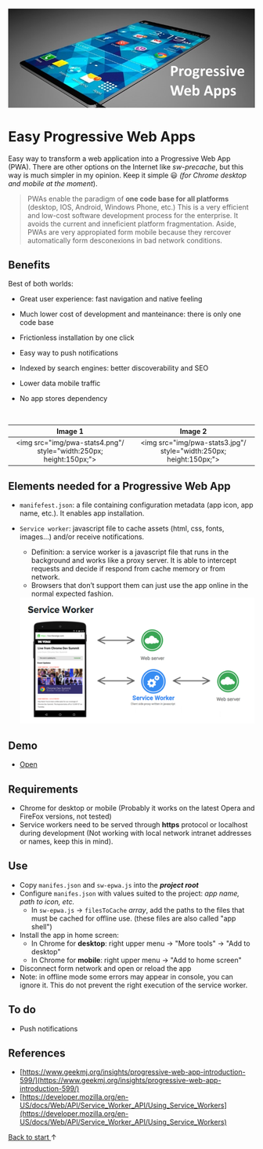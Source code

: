 ![](img/header.jpg)

# Easy Progressive Web Apps

​Easy way to transform a web application into a Progressive Web App (PWA). There are other options on the Internet like *sw-precache*, but this way is much simpler in my opinion. Keep it simple :smiley: *(for Chrome desktop and mobile at the moment*).

> PWAs enable the paradigm of **one code base for all platforms** (desktop, IOS, Android, Windows Phone, etc.) This is a very efficient and low-cost software development process for the enterprise. It avoids the current and inneficient platform fragmentation. Aside, PWAs are very appropiated form mobile because they rercover automatically form desconexions in bad network conditions.



## Benefits

Best of both worlds:

- Great user experience: fast navigation and native feeling

- Much lower cost of development and manteinance: there is only one code base

- Frictionless installation by one click

- Easy way to push notifications

- Indexed by search engines: better discoverability and SEO

- Lower data mobile traffic

- No app stores dependency

  ​


|                 Image 1                  |                 Image 2                  |
| :--------------------------------------: | :--------------------------------------: |
| <img src="img/pwa-stats4.png"/ style="width:250px; height:150px;"> | <img src="img/pwa-stats3.jpg"/ style="width:250px; height:150px;"> |



## Elements needed for a Progressive Web App

- `manifefest.json`: a file containing configuration metadata (app icon, app name, etc.). It enables app installation.
- `Service worker`: javascript file to cache assets (html, css, fonts, images...) and/or receive notifications.
  - Definition: a service worker is a javascript file that runs in the background and works like a proxy server. It is able to intercept requests and decide if respond from cache memory or from network.
  - Browsers that don’t support them can just use the app online in the normal expected fashion.

  <img src="img/sw.png"/>

## Demo

- <a href="https://yagolopez.github.io/progressive-web-app-boilerplate/" target=_blank>Open</a>

## Requirements

- Chrome for desktop or mobile (Probably it works on the latest Opera and FireFox versions, not tested)
- Service workers need to be served through **https** protocol or localhost during development (Not working with local network intranet addresses or names, keep this in mind).

## Use

- Copy `manifes.json` and `sw-epwa.js` into the ***project root***
- Configure `manifes.json` with values suited to the project: *app name, path to icon, etc.*
  - In `sw-epwa.js` → `filesToCache` *array*, add the paths to the files that must be cached for offline use. (these files are also called "app shell")
- Install the app in home screen:
  - In Chrome for **desktop**: right upper menu → "More tools" → "Add to desktop"
  - In Chrome for **mobile**: right upper menu → "Add to home screen"
- Disconnect form network and open or reload the app
- Note: in offline mode some errors may appear in console, you can ignore it. This do not prevent the right execution of the service worker.

## To do

- Push notifications

## References

- [https://www.geekmj.org/insights/progressive-web-app-introduction-599/](https://www.geekmj.org/insights/progressive-web-app-introduction-599/)
- [https://developer.mozilla.org/en-US/docs/Web/API/Service_Worker_API/Using_Service_Workers](https://developer.mozilla.org/en-US/docs/Web/API/Service_Worker_API/Using_Service_Workers)




<a href="#">Back to start </a> ↑